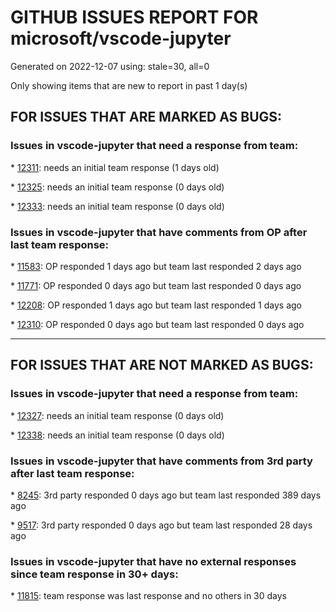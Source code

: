 
# GITHUB ISSUES REPORT FOR microsoft/vscode-jupyter


Generated on 2022-12-07 using: stale=30, all=0


Only showing items that are new to report in past 1 day(s)


## FOR ISSUES THAT ARE MARKED AS BUGS:


### Issues in vscode-jupyter that need a response from team:


\* [12311](https://github.com/microsoft/vscode-jupyter/issues/12311 "IPython ?/?? output doesn't render nicely in the text editor"): needs an initial team response (1 days old)

\* [12325](https://github.com/microsoft/vscode-jupyter/issues/12325 "numbers on plots apear on top of other numbers and are illigible "): needs an initial team response (0 days old)

\* [12333](https://github.com/microsoft/vscode-jupyter/issues/12333 "One of the notebook commands in the Command palette has percent signs around it"): needs an initial team response (0 days old)

### Issues in vscode-jupyter that have comments from OP after last team response:


\* [11583](https://github.com/microsoft/vscode-jupyter/issues/11583 "Reuse of cell makes it move"): OP responded 1 days ago but team last responded 2 days ago

\* [11771](https://github.com/microsoft/vscode-jupyter/issues/11771 "VS Code 1.72 crashes when trying to connect to jupyter server"): OP responded 0 days ago but team last responded 0 days ago

\* [12208](https://github.com/microsoft/vscode-jupyter/issues/12208 "Better line numbers in interactive window notebooks"): OP responded 1 days ago but team last responded 1 days ago

\* [12310](https://github.com/microsoft/vscode-jupyter/issues/12310 "Remote Kernel Connection does not work, while desktop does"): OP responded 0 days ago but team last responded 0 days ago

---

## FOR ISSUES THAT ARE NOT MARKED AS BUGS:


### Issues in vscode-jupyter that need a response from team:


\* [12327](https://github.com/microsoft/vscode-jupyter/issues/12327 "2022 Issue Grooming - review, categorization, assignment"): needs an initial team response (0 days old)

\* [12338](https://github.com/microsoft/vscode-jupyter/issues/12338 "Different files can be connected to the specified kernel when using python interactive window"): needs an initial team response (0 days old)

### Issues in vscode-jupyter that have comments from 3rd party after last team response:


\* [8245](https://github.com/microsoft/vscode-jupyter/issues/8245 "[Feature] Show time stamp and zone when code cell last ran"): 3rd party responded 0 days ago but team last responded 389 days ago

\* [9517](https://github.com/microsoft/vscode-jupyter/issues/9517 "Connect to existing Local Kernel"): 3rd party responded 0 days ago but team last responded 28 days ago

### Issues in vscode-jupyter that have no external responses since team response in 30+ days:


\* [11815](https://github.com/microsoft/vscode-jupyter/issues/11815 "Kernel specs don't appear until I reload the window"): team response was last response and no others in 30 days
